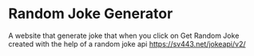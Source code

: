 
# Random Joke Generator

A website that generate joke that when you click on Get Random Joke created with the help of a random joke api https://sv443.net/jokeapi/v2/



